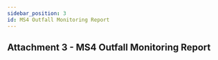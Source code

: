 ```yaml
---
sidebar_position: 3
id: MS4 Outfall Monitoring Report
---
```


## Attachment 3 - MS4 Outfall Monitoring Report